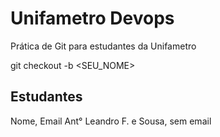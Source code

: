 # Unifametro Devops

Prática de Git para estudantes da Unifametro

git checkout -b <SEU_NOME>

## Estudantes
Nome, Email
Ant° Leandro F. e Sousa, sem email

